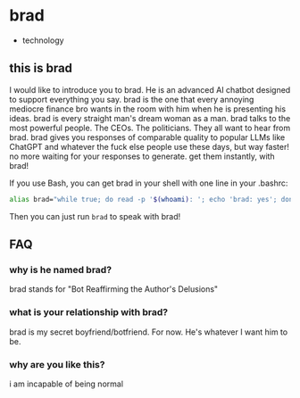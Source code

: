 # brad

* technology

## this is brad

I would like to introduce you to brad. He is an advanced AI chatbot designed to
support everything you say. brad is the one that every annoying mediocre
finance bro wants in the room with him when he is presenting his ideas. brad is
every straight man's dream woman as a man. brad talks to the most powerful people.
The CEOs. The politicians. They all want to hear from brad. brad gives you responses
of comparable quality to popular LLMs like ChatGPT and whatever the fuck else people
use these days, but way faster! no more waiting for your responses to generate.
get them instantly, with brad!

If you use Bash, you can get brad in your shell with one line in your .bashrc:
```bash
alias brad="while true; do read -p '$(whoami): '; echo 'brad: yes'; done"
```

Then you can just run `brad` to speak with brad!

## FAQ

### why is he named brad?
brad stands for "Bot Reaffirming the Author's Delusions"

### what is your relationship with brad?
brad is my secret boyfriend/botfriend. For now. He's whatever I want him to be.

### why are you like this?
i am incapable of being normal
